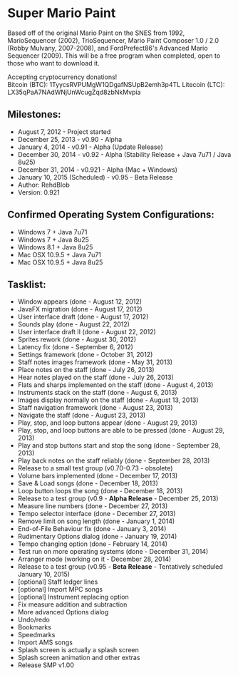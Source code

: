 Super Mario Paint
==========

Based off of the original Mario Paint on the SNES from 1992, MarioSequencer (2002), TrioSequencer, Mario Paint Composer 1.0 / 2.0 (Robby Mulvany, 2007-2008), and FordPrefect86's Advanced Mario Sequencer (2009). This will be a free program when completed, open to those who want to download it.  


Accepting cryptocurrency donations!  
Bitcoin (BTC): 1TyycsRVPUMgW1QDgafNSUpB2emh3p4TL
Litecoin (LTC): LX35qPaA7NAdWNjUnWcugZqd8zbNkMvpia


Milestones:
-----
* August 7, 2012 - Project started
* December 25, 2013 - v0.90 - Alpha
* January 4, 2014 - v0.91 - Alpha (Update Release)
* December 30, 2014 - v0.92 - Alpha (Stability Release + Java 7u71 / Java 8u25)
* December 31, 2014 - v0.921 - Alpha (Mac + Windows)
* January 10, 2015 (Scheduled) - v0.95 - Beta Release  
* Author: RehdBlob
* Version: 0.921

Confirmed Operating System Configurations:
-----
* Windows 7 + Java 7u71
* Windows 7 + Java 8u25
* Windows 8.1 + Java 8u25
* Mac OSX 10.9.5 + Java 7u71
* Mac OSX 10.9.5 + Java 8u25



Tasklist:
-----
* Window appears (done - August 12, 2012)
* JavaFX migration (done - August 17, 2012)
* User interface draft (done - August 17, 2012)
* Sounds play (done - August 22, 2012)
* User interface draft II (done - August 22, 2012)
* Sprites rework (done - August 30, 2012)
* Latency fix (done - September 6, 2012)
* Settings framework (done - October 31, 2012)
* Staff notes images framework (done - May 31, 2013)
* Place notes on the staff (done - July 26, 2013)
* Hear notes played on the staff (done - July 26, 2013)
* Flats and sharps implemented on the staff (done - August 4, 2013)
* Instruments stack on the staff (done - August 6, 2013)
* Images display normally on the staff (done - August 13, 2013)
* Staff navigation framework (done - August 23, 2013)
* Navigate the staff (done - August 23, 2013)
* Play, stop, and loop buttons appear (done - August 29, 2013)
* Play, stop, and loop buttons are able to be pressed (done - August 29, 2013)
* Play and stop buttons start and stop the song (done - September 28, 2013)
* Play back notes on the staff reliably (done - September 28, 2013)
* Release to a small test group (v0.70-0.73 - obsolete)
* Volume bars implemented (done - December 17, 2013)
* Save & Load songs (done - December 18, 2013)
* Loop button loops the song (done - December 18, 2013)
* Release to a test group (v0.9 - **Alpha Release** - December 25, 2013)
* Measure line numbers (done - December 27, 2013)
* Tempo selector interface (done - December 27, 2013)
* Remove limit on song length (done - January 1, 2014)
* End-of-File Behaviour fix (done - January 3, 2014)
* Rudimentary Options dialog (done - January 19, 2014)
* Tempo changing option (done - February 14, 2014)
* Test run on more operating systems (done - December 31, 2014)
* Arranger mode (working on it - December 28, 2014)
* Release to a test group (v0.95 - **Beta Release** - Tentatively scheduled January 10, 2015)
* [optional] Staff ledger lines
* [optional] Import MPC songs
* [optional] Instrument replacing option
* Fix measure addition and subtraction
* More advanced Options dialog
* Undo/redo
* Bookmarks
* Speedmarks
* Import AMS songs
* Splash screen is actually a splash screen
* Splash screen animation and other extras
* Release SMP v1.00
